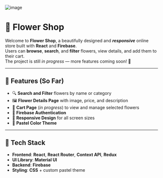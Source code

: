 ![image](https://github.com/user-attachments/assets/fa2e9c33-2c73-436b-8e9d-0aa03eb45fa3)


# 🌸 **Flower Shop**

Welcome to **Flower Shop**, a beautifully designed and **_responsive_** online store built with **React** and **Firebase**.  
Users can **browse**, **search**, and **filter** flowers, view details, and add them to their cart.  
The project is still _in progress_ — more features coming soon! 🌿

---

## 🌼 **Features (So Far)**

- 🔍 **Search and Filter** flowers by name or category  
- 🖼️ **Flower Details Page** with image, price, and description  
- 🛒 **Cart Page** (_in progress_) to view and manage selected flowers  
- 🔐 **Firebase Authentication**
- 📱 **Responsive Design** for all screen sizes  
- 🎨 **Pastel Color Theme** 

---

## 🚀 **Tech Stack**

- **Frontend**: **React**, **React Router**, **Context API**, **Redux**  
- **UI Library**: **Material UI**  
- **Backend**: **Firebase**
- **Styling**: **CSS** + custom pastel theme  


